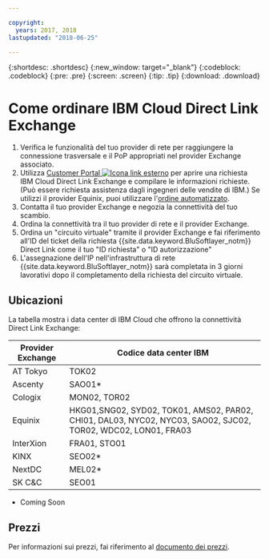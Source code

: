```yaml
---

copyright:
  years: 2017, 2018
lastupdated: "2018-06-25"

---
```


{:shortdesc: .shortdesc}
{:new_window: target="_blank"}
{:codeblock: .codeblock}
{:pre: .pre}
{:screen: .screen}
{:tip: .tip}
{:download: .download}

# Come ordinare IBM Cloud Direct Link Exchange

1. Verifica le funzionalità del tuo provider di rete per raggiungere la connessione trasversale e il PoP appropriati nel provider Exchange associato.
2. Utilizza [Customer Portal ![Icona link esterno](../../icons/launch-glyph.svg "Icona link esterno")](https://control.softlayer.com/) per aprire una richiesta IBM Cloud Direct Link Exchange e compilare le informazioni richieste. (Può essere richiesta assistenza dagli ingegneri delle vendite di IBM.) Se utilizzi il provider Equinix, puoi utilizzare l'[ordine automatizzato](cloud-exchange-automation.html).
3. Contatta il tuo provider Exchange e negozia la connettività del tuo scambio.
4. Ordina la connettività tra il tuo provider di rete e il provider Exchange.
5. Ordina un "circuito virtuale" tramite il provider Exchange e fai riferimento all'ID del ticket della richiesta {{site.data.keyword.BluSoftlayer_notm}} Direct Link come il tuo "ID richiesta" o "ID autorizzazione"
6. L'assegnazione dell'IP nell'infrastruttura di rete {{site.data.keyword.BluSoftlayer_notm}} sarà completata in 3 giorni lavorativi dopo il completamento della richiesta del circuito virtuale.
 
## Ubicazioni
 
 La tabella mostra i data center di IBM Cloud che offrono la connettività Direct Link Exchange:
 
| Provider Exchange	| Codice data center IBM |
|-------------|-----------------------|
| AT Tokyo	| TOK02 |
| Ascenty | SAO01* |
| Cologix	| MON02, TOR02 |
| Equinix	| HKG01,SNG02, SYD02, TOK01, AMS02, PAR02, CHI01, DAL03, NYC02, NYC03, SAO02, SJC02, TOR02, WDC02, LON01, FRA03 |							
| InterXion	| FRA01, STO01 |
| KINX	| SEO02* |
| NextDC | 	MEL02* |
| SK C&C | 	SEO01 |

* Coming Soon

## Prezzi

Per informazioni sui prezzi, fai riferimento al [documento dei prezzi](pricing.html).
